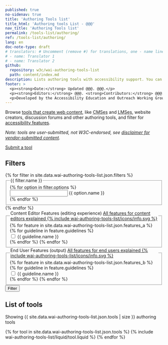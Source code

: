```yaml
---
published: true
no-sidenav: true
title: 'Authoring Tools list'
title_html: 'Authoring tools List - @@@'
nav_title: 'Authoring Tools list'
permalink: /tools-list/authoring/
ref: /tools-list/authoring/
lang: en
doc-note-type: draft
# translators: # Uncomment (remove #) for translations, one - name line per translator.
# - name: Translator 1
# - name: Translator 2
github:
  repository: w3c/wai-authoring-tools-list
  path: content/index.md
description: Lists authoring tools with accessibility support. You can filter to find courses matching your specific interests.
footer: >
  <p><strong>Date:</strong> Updated @@@. @@@.</p>
  <p><strong>Editors:</strong> @@@. <strong>Contributors:</strong> @@@.</p>
  <p>Developed by the Accessibility Education and Outreach Working Group (<a href="http://www.w3.org/WAI/EO/">EOWG</a>). Developed as part of the <a href="https://www.w3.org/WAI/about/projects/wai-guide/">WAI-Guide project</a>, co-funded by the European Commission.</p>
---
```


<!-- markdownlint-disable no-inline-html -->

<style>
  {% include wai-authoring-tools-list/css/styles.css %}
</style>

  <div class="header-sup">
    <p>
      Browse <a href="selecting">tools that create web content</a>, like
      <abbr title="content management systems">CMSes</abbr> and
      <abbr title="learning management systems">LMSes</abbr>, website creators,
      discussion forums and other authoring tools, and filter for
      <a href="selecting#features">accessibility features</a>.
    </p>
    <p>
      <em>Note: tools are user-submitted, not W3C-endorsed, see
        <a href="#disclaimer">disclaimer for vendor-submitted content</a>.</em>
    </p>
    <a class="button button-more submit-a-tool" href="submit-a-tool"><span>Submit a tool</span></a>
  </div>
  <div id="left-col" class="tools-filters">
    <form data-filter-form action="https://hiddedevries.nl/test-api/" method="POST">
      <h2 class="filters_title">Filters</h2>
      {% for filter in site.data.wai-authoring-tools-list.json.filters %}
      <fieldset id="{{ filter.id }}">
        <legend>{{ filter.name }}</legend>
        {% for option in filter.options %}
        <div class="tools-filters__filter">
          <input type="{{ filter.type }}" id="filter-{{ option.id }}" name="{{ option.id }}" />
          <label for="filter-{{ option.id }}">{{ option.name }}</label>
        </div>
        {% endfor %}
      </fieldset>
      {% endfor %}
      <fieldset id="filters-features-content-editors">
        <legend>
          Content Editor Features (editing experience)
          <a href="selecting#editing-experience-for-content-editors" class="more-info">
            <span class="visuallyhidden">All features for content editors explained</span>
            <span aria-hidden="true" class="more-info__icon">
              {% include wai-authoring-tools-list/icons/info.svg %} <!-- TODO fix path -->
            </span>
          </a>
        </legend>
        {% for feature in site.data.wai-authoring-tools-list.json.features_a %} {% for guideline in
        feature.guidelines %}
        <div class="tools-filters__filter">
          <input type="checkbox" id="filter-{{ guideline.id }}" name="features-content-editors" />
          <label for="filter-{{ guideline.id }}">{{ guideline.name }}</label>
        </div>
        {% endfor %} {% endfor %}
      </fieldset>
      <fieldset id="filters-features-outpput">
        <legend>
          End User Features (output)
          <a href="selecting#output" class="more-info">
            <span class="visuallyhidden">All features for end users explained</span>
            <span aria-hidden="true" class="more-info__icon">
              {% include wai-authoring-tools-list/icons/info.svg %}
            </span>
          </a>
        </legend>
        {% for feature in site.data.wai-authoring-tools-list.json.features_b %} {% for guideline in
        feature.guidelines %}
        <div class="tools-filters__filter">
          <input type="checkbox" id="filter-{{ guideline.id }}" name="features-output" />
          <label for="filter-{{ guideline.id }}">{{ guideline.name }}</label>
        </div>
        {% endfor %} {% endfor %}
      </fieldset>
      <button>Filter</button>
    </form>
  </div>
  <div style="width:100%" class="tools-tools">
    <h2>List of tools</h2>
    <div role="alert">
      <p class="status status-busy" hidden>Loading tools…</p>
      <p class="status status-failure" hidden>something went wrong…</p>
    </div>
    <div id="tools-list">
      <p>Showing {{ site.data.wai-authoring-tools-list.json.tools | size }} authoring tools</p>
      {% for tool in site.data.wai-authoring-tools-list.json.tools %}
        {% include wai-authoring-tools-list/liquid/tool.liquid %}
      {% endfor %}
    </div>
  </div>

  <script>
    {% include wai-authoring-tools-list/js/tools.js %}
  </script>
